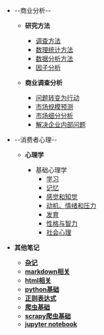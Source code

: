 
- --商业分析--

    - __研究方法__

        - [调查方法](/商业分析/1、调查方法.md)
        - [数理统计方法](/商业分析/2、数理统计方法.md)
        - [数据分析方法](/商业分析/3、数据分析方法.md)
        - [因子分析](/商业分析/4、因子分析.md)
        <!-- - [机械学习](/商业分析/4、机械学习.md)
        - [神经网络](/商业分析/5、神经网络相关.md) -->

        <!-- - [机械学习](/商业分析/4、机械学习.md)
        - [神经网络](/商业分析/5、神经网络相关.md)
        - [潜在变数的构造分析](/商业分析/5、潜在变数的构造分析.md) 
        - [python机械学习](/商业分析/6、机械学习.md)
        - [神经网络相关](/商业分析/7、神经网络相关.md)
        - [主题分析](/商业分析/8、主题分析.md) -->

    - __商业调查分析__

        - [问题转变为行动](/商业分析/a、问题转变为行动.md)
        - [市场规模预测](/商业分析/b、市场规模预测.md)
        - [市场细分分析](/商业分析/c、市场细分分析.md)
        - [解决企业内部问题](/商业分析/d、解决企业内部问题.md)

        <!-- - [市场反应分析](/商业分析/e、市场反应分析.md)
        - [市场发现和知覚マップ](/商业分析/f、市场发现和感知谱.md)
        - [产品开发分析](/商业分析/g、产品开发分析.md)
        - [新产品普及](/商业分析/h、新产品普及.md)
        - [顾客管理](/商品分析/i.顾客管理.md) -->
    
- --消费者心理--

    <!-- - __商学__
        - マーケティング基本
        - 消费者行动论
        - 価格戦略
        - 製品戦略
        - チャネル戦略
        - プロモーション戦略
        - ブランド戦略
        - リレーションシップ・マーケティング
        - 企業社会責任 -->

    - __心理学__

        - 基础心理学
            - [学习](/心理学/1学习和记忆.md)
            - [记忆](/心理学/1-2学习和记忆.md)
            - [感觉和知觉](/心理学/2感觉和知觉.md)
            - [动机、情绪和压力](/心理学/3动机、感情和压力.md)
            - [发育](/心理学/4发育.md)
            - [性格与智力](/心理学/5性格与智力.md)
            - [社会心理](/心理学/6社会心理.md)


-  __其他笔记__ 
    - [**杂记**](其他笔记/杂记.md)
    - [**markdown相关**](/其他笔记/markdown.md)
    - [**html相关**](/其他笔记/html.md)
    - [**python基础**](其他笔记/python.md)
    - [**正则表达式**](其他笔记/正则表达式.md)
    - [**爬虫基础**](其他笔记/爬虫基础.md)
    - [**scrapy爬虫基础**](其他笔记/scrapy爬虫基础.md)
    - [**jupyter notebook**](其他笔记/jupyter_notebook.md)

    
